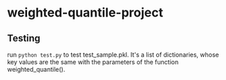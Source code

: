 # weighted-quantile-project
## Testing
run `python test.py` to test test_sample.pkl.
It's a list of dictionaries, whose key values are the same with the parameters of the function weighted_quantile().
